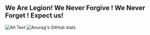 ## We Are Legion! We Never Forgive ! We Never Forget ! Expect us!
![Alt Text](https://media.giphy.com/media/vFKqnCdLPNOKc/giphy.gif)
![Anurag's GitHub stats](https://github-readme-stats.vercel.app/api?username=afridanon&theme=radical&show_icons=true)

